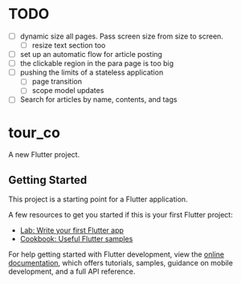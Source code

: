 # TODO
- [ ] dynamic size all pages. Pass screen size from size to screen.
    - [ ] resize text section too
- [ ] set up an automatic flow for article posting
- [ ] the clickable region in the para page is too big
- [ ] pushing the limits of a stateless application
    - [ ] page transition
    - [ ] scope model updates
- [ ] Search for articles by name, contents, and tags

# tour_co

A new Flutter project.

## Getting Started

This project is a starting point for a Flutter application.

A few resources to get you started if this is your first Flutter project:

- [Lab: Write your first Flutter app](https://docs.flutter.dev/get-started/codelab)
- [Cookbook: Useful Flutter samples](https://docs.flutter.dev/cookbook)

For help getting started with Flutter development, view the
[online documentation](https://docs.flutter.dev/), which offers tutorials,
samples, guidance on mobile development, and a full API reference.
